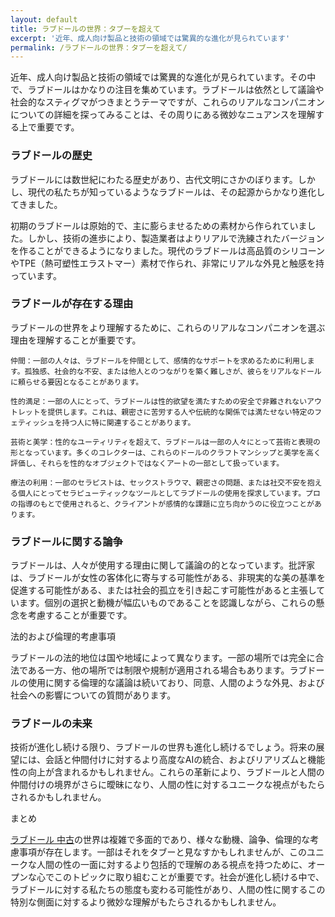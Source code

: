 ```yaml
---
layout: default
title: ラブドールの世界：タブーを超えて
excerpt: '近年、成人向け製品と技術の領域では驚異的な進化が見られています'
permalink: /ラブドールの世界：タブーを超えて/
---
```


<article>

近年、成人向け製品と技術の領域では驚異的な進化が見られています。その中で、ラブドールはかなりの注目を集めています。ラブドールは依然として議論や社会的なスティグマがつきまとうテーマですが、これらのリアルなコンパニオンについての詳細を探ってみることは、その周りにある微妙なニュアンスを理解する上で重要です。

<h3>ラブドールの歴史</h3>

ラブドールには数世紀にわたる歴史があり、古代文明にさかのぼります。しかし、現代の私たちが知っているようなラブドールは、その起源からかなり進化してきました。

初期のラブドールは原始的で、主に膨らませるための素材から作られていました。しかし、技術の進歩により、製造業者はよりリアルで洗練されたバージョンを作ることができるようになりました。現代のラブドールは高品質のシリコーンやTPE（熱可塑性エラストマー）素材で作られ、非常にリアルな外見と触感を持っています。

<h3>ラブドールが存在する理由</h3>

ラブドールの世界をより理解するために、これらのリアルなコンパニオンを選ぶ理由を理解することが重要です。

    仲間：一部の人々は、ラブドールを仲間として、感情的なサポートを求めるために利用します。孤独感、社会的な不安、または他人とのつながりを築く難しさが、彼らをリアルなドールに頼らせる要因となることがあります。

    性的満足：一部の人にとって、ラブドールは性的欲望を満たすための安全で非難されないアウトレットを提供します。これは、親密さに苦労する人や伝統的な関係では満たせない特定のフェティッシュを持つ人に特に関連することがあります。

    芸術と美学：性的なユーティリティを超えて、ラブドールは一部の人々にとって芸術と表現の形となっています。多くのコレクターは、これらのドールのクラフトマンシップと美学を高く評価し、それらを性的なオブジェクトではなくアートの一部として扱っています。

    療法の利用：一部のセラピストは、セックストラウマ、親密さの問題、または社交不安を抱える個人にとってセラピューティックなツールとしてラブドールの使用を探求しています。プロの指導のもとで使用されると、クライアントが感情的な課題に立ち向かうのに役立つことがあります。

<h3>ラブドールに関する論争</h3>

ラブドールは、人々が使用する理由に関して議論の的となっています。批評家は、ラブドールが女性の客体化に寄与する可能性がある、非現実的な美の基準を促進する可能性がある、または社会的孤立を引き起こす可能性があると主張しています。個別の選択と動機が幅広いものであることを認識しながら、これらの懸念を考慮することが重要です。

法的および倫理的考慮事項</h3>

ラブドールの法的地位は国や地域によって異なります。一部の場所では完全に合法である一方、他の場所では制限や規制が適用される場合もあります。ラブドールの使用に関する倫理的な議論は続いており、同意、人間のような外見、および社会への影響についての質問があります。

<h3>ラブドールの未来</h3>

技術が進化し続ける限り、ラブドールの世界も進化し続けるでしょう。将来の展望には、会話と仲間付けに対するより高度なAIの統合、およびリアリズムと機能性の向上が含まれるかもしれません。これらの革新により、ラブドールと人間の仲間付けの境界がさらに曖昧になり、人間の性に対するユニークな視点がもたらされるかもしれません。

まとめ

<a href="htttps://www.prprdoll.com">ラブドール 中古</a>の世界は複雑で多面的であり、様々な動機、論争、倫理的な考慮事項が存在します。一部はそれをタブーと見なすかもしれませんが、このユニークな人間の性の一面に対するより包括的で理解のある視点を持つために、オープンな心でこのトピックに取り組むことが重要です。社会が進化し続ける中で、ラブドールに対する私たちの態度も変わる可能性があり、人間の性に関するこの特別な側面に対するより微妙な理解がもたらされるかもしれません。


</article>

